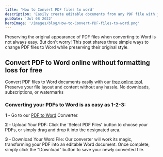 ```yaml
---
title: 'How to Convert PDF files to word'
description: 'Easily create editable documents from any PDF file with just one click.'
pubDate: 'Jul 08 2022'
heroImage: '/images/blog/How-to-Convert-PDF-files-to-word.png'
---
```



Preserving the original appearance of PDF files when converting to Word is not always easy. But don't worry! This post shares three simple ways to change PDF files to Word while preserving their original style.



## Convert PDF to Word online without formatting loss for free

Convert PDF files to Word documents easily with our [free online tool](https://www.pdfequips.com/pdf-to-word). Preserve your file layout and content without any hassle. No downloads, subscriptions, or watermarks


### Converting your PDFs to Word is as easy as 1-2-3:


**1** - Go to our [PDF to Word](https://www.pdfequips.com/pdf-to-word) Converter.

**2** - Upload Your PDF: Click the 'Select PDF Files' button to choose your PDFs, or simply drag and drop it into the designated area.

**3** - Download Your Word File: Our converter will work its magic, transforming your PDF into an editable Word document. Once complete, simply click the "Download" button to save your newly converted file.